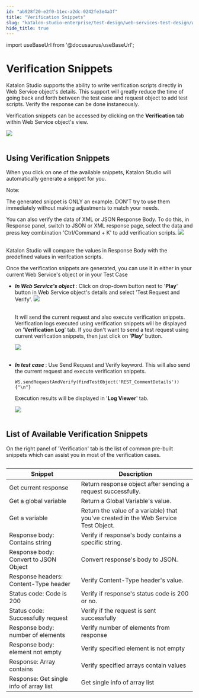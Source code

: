 ```yaml
---
id: "ab928f20-e2f0-11ec-a2dc-0242fe3e4a3f"
title: "Verification Snippets"
slug: "katalon-studio-enterprise/test-design/web-services-test-design/working-with-apiweb-services-project/verification-snippets"
hide_title: true
---
```

import useBaseUrl from '@docusaurus/useBaseUrl';

    

# <a id="id" class="anchor_top_offset"/><a id="ariaid-title1" class="anchor_top_offset"/>Verification Snippets

    
      
<p xmlns="http://www.w3.org/1999/xhtml" className="p">Katalon Studio supports the ability to write verification   scripts directly in Web Service object's details. This support will   greatly reduce the time of going back and forth between the test   case and request object to add test scripts. Verify the response   can be done instaneously.</p> 
      
<p xmlns="http://www.w3.org/1999/xhtml" className="p">Verification snippets can be accessed by clicking on the   <strong className="ph b">Verification</strong> tab within Web Service object's   view.</p> 
      
<p xmlns="http://www.w3.org/1999/xhtml" className="p">   <img className="image" src={useBaseUrl("https://github.com/katalon-studio/docs-images/raw/master/katalon-studio/docs/copy-of-verification-snippets/Screen-Shot-2018-10-09-at-5.39.33-PM.png")} /><br /><br /> </p> 
    
  
    

## <a id="id_1" class="anchor_top_offset"/>Using Verification Snippets

    
      
<p xmlns="http://www.w3.org/1999/xhtml" className="p">When you click on one of the available snippets, Katalon Studio   will automatically generate a snippet for you. </p> 
      
<div xmlns="http://www.w3.org/1999/xhtml" className="note note note_note"><span className="note__title">Note:</span> 
  <p className="p">The generated snippet is ONLY an example. DON'T try to use them
    immediately without making adjustments to match your needs.</p>
</div>
      
<p xmlns="http://www.w3.org/1999/xhtml" className="p">You can also verify the data of XML or JSON Response Body. To do   this, in Response panel, switch to JSON or XML response page,   select the data and press key combination 'Ctrl/Command + K' to add   verification scripts. <img className="image" src={useBaseUrl("https://github.com/katalon-studio/docs-images/raw/master/katalon-studio/docs/verification-snippets/hotkey.png")} /><br /><br /> </p> 
      
<p xmlns="http://www.w3.org/1999/xhtml" className="p">Katalon Studio will compare the values in Response Body with the   predefined values in verifcation scripts.</p> 
      
<p xmlns="http://www.w3.org/1999/xhtml" className="p">Once the verification snippets are generated, you can use it in   either in your current Web Service's object or in your Test   Case</p> 
      
<ul xmlns="http://www.w3.org/1999/xhtml" className="ul">   <li className="li">     <p className="p">       <strong className="ph b">         <em className="ph i">In Web Service's object</em>       </strong>: Click on       drop-down button next to '<strong className="ph b">Play</strong>' button in Web       Service object's details and select 'Test Request and Verify'. <img className="image" src={useBaseUrl("https://github.com/katalon-studio/docs-images/raw/master/katalon-studio/docs/copy-of-verification-snippets/Untitled3.png")} /><br /><br />     </p>     <p className="p">It will send the current request and also execute verification       snippets. Verification logs executed using verification snippets       will be displayed on '<strong className="ph b">Verification Log</strong>' tab. If       you don't want to send a test request using current verification       snippets, then just click on       '<strong className="ph b">Play'</strong> button.</p>     <p className="p">       <img className="image" src={useBaseUrl("https://github.com/katalon-studio/docs-images/raw/master/katalon-studio/docs/copy-of-verification-snippets/Screenshot_14.png")} /><br /><br />     </p>   </li>   <li className="li">     <p className="p">       <strong className="ph b">         <em className="ph i">In test case</em>       </strong>:  Use Send Request       and Verify keyword. This will also send the current request and       execute verification snippets. </p>     <pre className="pre codeblock"><code>WS.sendRequestAndVerify(findTestObject('REST_CommentDetails')){"\n"}</code></pre>     <p className="p">Execution results will be displayed in '<strong className="ph b">Log         Viewer</strong>' tab.</p>     <p className="p">       <img className="image" src={useBaseUrl("https://github.com/katalon-studio/docs-images/raw/master/katalon-studio/docs/copy-of-verification-snippets/Untitled2.png")} /><br /><br />     </p>   </li> </ul> 
    
  
    

## <a id="id_2" class="anchor_top_offset"/>List of Available Verification Snippets

    
      
<p xmlns="http://www.w3.org/1999/xhtml" className="p">On the right panel of 'Verification' tab is the list of common   pre-built snippets which can assist you in most of the verification   cases. </p> 
      
<table xmlns="http://www.w3.org/1999/xhtml" className="table"><caption /><thead className="thead">     <tr className>       <th className="entry anchor_top_offset" id="id_2__entry__1">Snippet</th>       <th className="entry anchor_top_offset" id="id_2__entry__2">Description</th>     </tr>   </thead><tbody className="tbody">     <tr className>       <td className="entry" headers="id_2__entry__1 id_2__entry__2 ">Get current response</td>       <td className="entry" headers="id_2__entry__1 id_2__entry__2 ">Return response object after sending a request         successfully.</td>     </tr>     <tr className>       <td className="entry" headers="id_2__entry__1 id_2__entry__2 ">Get a global variable</td>       <td className="entry" headers="id_2__entry__1 id_2__entry__2 ">Return a Global Variable's value.</td>     </tr>     <tr className>       <td className="entry" headers="id_2__entry__1 id_2__entry__2 ">Get a variable</td>       <td className="entry" headers="id_2__entry__1 id_2__entry__2 ">Return the value of a variable) that you've created in the Web         Service Test Object.</td>     </tr>     <tr className>       <td className="entry" headers="id_2__entry__1 id_2__entry__2 ">Response body: Contains string</td>       <td className="entry" headers="id_2__entry__1 id_2__entry__2 ">Verify if response's body contains a specific string.</td>     </tr>     <tr className>       <td className="entry" headers="id_2__entry__1 id_2__entry__2 ">Response body: Convert to JSON Object</td>       <td className="entry" headers="id_2__entry__1 id_2__entry__2 ">Convert response's body to JSON.</td>     </tr>     <tr className>       <td className="entry" headers="id_2__entry__1 id_2__entry__2 ">Response headers: Content-Type header</td>       <td className="entry" headers="id_2__entry__1 id_2__entry__2 ">Verify Content-Type header's value.</td>     </tr>     <tr className>       <td className="entry" headers="id_2__entry__1 id_2__entry__2 ">Status code: Code is 200</td>       <td className="entry" headers="id_2__entry__1 id_2__entry__2 ">Verify if response's status code is 200 or no.</td>     </tr>     <tr className>       <td className="entry" headers="id_2__entry__1 id_2__entry__2 ">Status code: Successfully request</td>       <td className="entry" headers="id_2__entry__1 id_2__entry__2 ">Verify if the request is sent successfully</td>     </tr>     <tr className>       <td className="entry" headers="id_2__entry__1 id_2__entry__2 ">Response body: number of elements</td>       <td className="entry" headers="id_2__entry__1 id_2__entry__2 ">Verify number of elements from response</td>     </tr>     <tr className>       <td className="entry" headers="id_2__entry__1 id_2__entry__2 ">Response body: element not empty</td>       <td className="entry" headers="id_2__entry__1 id_2__entry__2 ">Verify specified element is not empty</td>     </tr>     <tr className>       <td className="entry" headers="id_2__entry__1 id_2__entry__2 ">Response: Array contains</td>       <td className="entry" headers="id_2__entry__1 id_2__entry__2 ">Verify specified arrays contain values</td>     </tr>     <tr className>       <td className="entry" headers="id_2__entry__1 id_2__entry__2 ">Response: Get single info of array list</td>       <td className="entry" headers="id_2__entry__1 id_2__entry__2 ">Get single info of array list</td>     </tr>   </tbody></table> 
    
  
